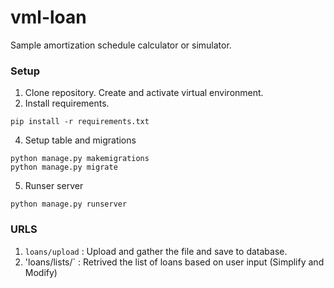 # vml-loan
Sample amortization schedule calculator or simulator.

### Setup
1. Clone repository. Create and activate virtual environment.
2. Install requirements.
```
pip install -r requirements.txt
```       
4. Setup table and migrations
```
python manage.py makemigrations
python manage.py migrate
```
5. Runser server
```
python manage.py runserver
```

### URLS
1. `loans/upload` : Upload and gather the file and save to database.
2. 'loans/lists/` : Retrived the list of loans based on user input (Simplify and Modify)

